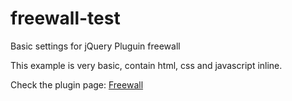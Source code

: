freewall-test
=============

Basic settings for jQuery Pluguin freewall

This example is very basic, contain html, css and javascript inline.

Check the plugin page: <a href="http://vnjs.net/www/project/freewall">Freewall</a>
